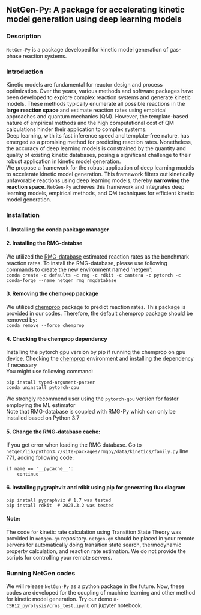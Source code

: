 ## NetGen-Py: A package for accelerating kinetic model generation using deep learning models
### Description
`NetGen-Py` is a package developed for kinetic model generation of gas-phase reaction systems.
### Introduction
Kinetic models are fundamental for reactor design and process optimization. Over the years, 
various methods and software packages have been developed to explore complex reaction systems
and generate kinetic models. These methods typically enumerate all possible reactions in the
__large reaction space__ and estimate reaction rates using empirical approaches and quantum mechanics (QM).
However, the template-based nature of empirical methods and the high computational cost of QM
calculations hinder their application to complex systems.   
Deep learning, with its fast inference speed and template-free nature, has emerged as a promising
method for predicting reaction rates. Nonetheless, the accuracy of deep learning models is 
constrained by the quantity and quality of existing kinetic databases, posing a significant 
challenge to their robust application in kinetic model generation.  
We propose a framework for the robust application of deep learning models to accelerate kinetic
model generation. This framework filters out kinetically unfavorable reactions using deep learning
models, thereby __narrowing the reaction space__. `NetGen-Py` achieves this framework and integrates deep learning models,
empirical methods, and QM techniques for efficient kinetic model generation.
### Installation
#### 1. Installing the conda package manager
#### 2. Installing the RMG-databse  
We utilized the [RMG-database](https://github.com/ReactionMechanismGenerator/RMG-database) estimated reaction rates
as the benchmark reaction rates. To install the RMG-database, please use following
commands to create the new environment named 'netgen':  
```conda create -c defaults -c rmg -c rdkit -c cantera -c pytorch -c conda-forge --name netgen rmg rmgdatabase```  
#### 3. Removing the chemprop package  
We utilized [chemprop](https://github.com/chemprop/chemprop/tree/v1.7.1) package to predict reaction rates. This package
is provided in our codes. Therefore, the default chemprop package should be removed by:  
```conda remove --force chemprop```

#### 4. Checking the chemprop dependency
Installing the pytorch gpu version by pip if running the chemprop on gpu device. 
Checking the [chemprop](https://github.com/chemprop/chemprop/tree/v1.7.1) environment and installing the dependency if necessary  
You might use following command:
```
pip install typed-argument-parser  
conda uninstall pytorch-cpu  
```
We strongly recommend user using the `pytorch-gpu` version for faster employing the ML estimator  
Note that RMG-database is coupled with RMG-Py which can only be installed based on Python 3.7

#### 5. Change the RMG-database cache:  
If you get error when loading the RMG database. Go to  
```netgen/lib/python3.7/site-packages/rmgpy/data/kinetics/family.py```
line 771, adding following code:  
```
if name == '__pycache__':
    continue
```

#### 6. Installing pygraphviz and rdkit using pip for generating flux diagram
```
pip install pygraphviz # 1.7 was tested
pip install rdkit  # 2023.3.2 was tested
```
#### Note:
The code for kinetic rate calculation using Transition State Theory was provided in `netgen-qm` repository.
`netgen-qm` should be placed in your remote servers for automatically doing transition state search, 
thermodynamic property calculation, and reaction rate estimation. We do not provide the scripts for 
controlling your remote servers.

### Running NetGen codes
We will release `NetGen-Py` as a python package in the future. Now, these codes are developed for the coupling of machine learning and 
other method for kinetic model generation. Try our demo `n-C5H12_pyrolysis/crns_test.ipynb` on jupyter notebook.
